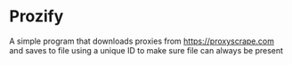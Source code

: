 # Prozify
A simple program that downloads proxies from https://proxyscrape.com and saves to file using a unique ID to make sure file can always be present
